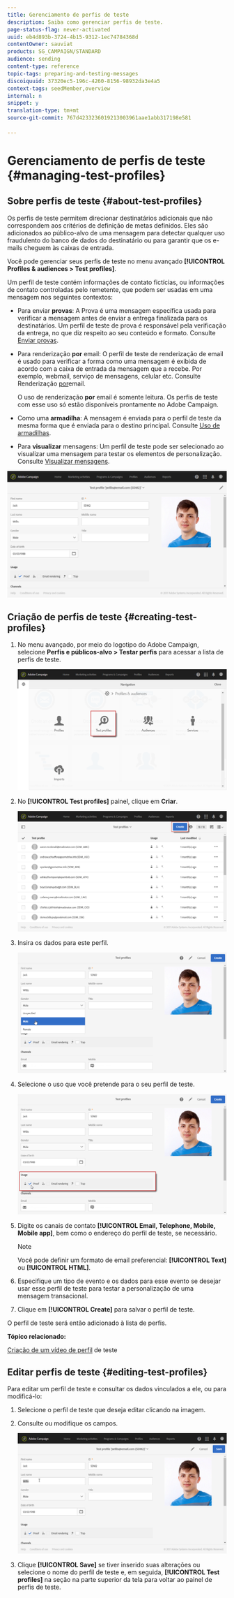 ```yaml
---
title: Gerenciamento de perfis de teste
description: Saiba como gerenciar perfis de teste.
page-status-flag: never-activated
uuid: eb4d893b-3724-4b15-9312-1ec74784368d
contentOwner: sauviat
products: SG_CAMPAIGN/STANDARD
audience: sending
content-type: reference
topic-tags: preparing-and-testing-messages
discoiquuid: 37320ec5-196c-4260-8156-98932da3e4a5
context-tags: seedMember,overview
internal: n
snippet: y
translation-type: tm+mt
source-git-commit: 767d4233236019213003961aae1abb317198e581

---
```



# Gerenciamento de perfis de teste {#managing-test-profiles}

## Sobre perfis de teste {#about-test-profiles}

Os perfis de teste permitem direcionar destinatários adicionais que não correspondem aos critérios de definição de metas definidos. Eles são adicionados ao público-alvo de uma mensagem para detectar qualquer uso fraudulento do banco de dados do destinatário ou para garantir que os e-mails cheguem às caixas de entrada.

Você pode gerenciar seus perfis de teste no menu avançado **[!UICONTROL Profiles & audiences > Test profiles]**.

Um perfil de teste contém informações de contato fictícias, ou informações de contato controladas pelo remetente, que podem ser usadas em uma mensagem nos seguintes contextos:

* Para enviar **provas**: A Prova é uma mensagem específica usada para verificar a mensagem antes de enviar a entrega finalizada para os destinatários. Um perfil de teste de prova é responsável pela verificação da entrega, no que diz respeito ao seu conteúdo e formato. Consulte [Enviar provas](../../sending/using/sending-proofs.md).
* Para renderização **por** email: O perfil de teste de renderização de email é usado para verificar a forma como uma mensagem é exibida de acordo com a caixa de entrada da mensagem que a recebe. Por exemplo, webmail, serviço de mensagens, celular etc. Consulte Renderização [por](../../sending/using/email-rendering.md)email.

   O uso de renderização **por** email é somente leitura. Os perfis de teste com esse uso só estão disponíveis prontamente no Adobe Campaign.

* Como uma **armadilha**: A mensagem é enviada para o perfil de teste da mesma forma que é enviada para o destino principal. Consulte [Uso de armadilhas](../../sending/using/using-traps.md).
* Para **visualizar** mensagens: Um perfil de teste pode ser selecionado ao visualizar uma mensagem para testar os elementos de personalização. Consulte [Visualizar mensagens](/help/sending/using/previewing-messages.md).

![](assets/test_profile.png)

## Criação de perfis de teste {#creating-test-profiles}

1. No menu avançado, por meio do logotipo do Adobe Campaign, selecione **Perfis e públicos-alvo > Testar perfis** para acessar a lista de perfis de teste.

   ![](assets/test_profile_creation_1.png)

1. No **[!UICONTROL Test profiles]** painel, clique em **Criar**.

   ![](assets/test_profile_creation_2.png)

1. Insira os dados para este perfil.

   ![](assets/test_profile_creation_3.png)

1. Selecione o uso que você pretende para o seu perfil de teste.

   ![](assets/test_profile_creation_4.png)

1. Digite os canais de contato **[!UICONTROL Email, Telephone, Mobile, Mobile app]**, bem como o endereço do perfil de teste, se necessário.

   >[!NOTE]
   >
   >Você pode definir um formato de email preferencial: **[!UICONTROL Text]** ou **[!UICONTROL HTML]**.

1. Especifique um tipo de evento e os dados para esse evento se desejar usar esse perfil de teste para testar a personalização de uma mensagem transacional.
1. Clique em **[!UICONTROL Create]** para salvar o perfil de teste.

O perfil de teste será então adicionado à lista de perfis.

**Tópico relacionado:**

[Criação de um vídeo de perfil](https://docs.adobe.com/content/help/en/campaign-learn/campaign-standard-tutorials/profiles-and-audiences/test-profiles.html) de teste

## Editar perfis de teste {#editing-test-profiles}

Para editar um perfil de teste e consultar os dados vinculados a ele, ou para modificá-lo:

1. Selecione o perfil de teste que deseja editar clicando na imagem.
1. Consulte ou modifique os campos.

   ![](assets/test_profile_edit.png)

1. Clique **[!UICONTROL Save]** se tiver inserido suas alterações ou selecione o nome do perfil de teste e, em seguida, **[!UICONTROL Test profiles]** na seção na parte superior da tela para voltar ao painel de perfis de teste.
